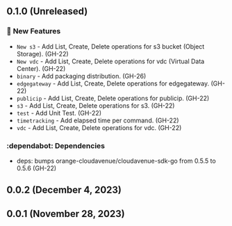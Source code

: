 ## 0.1.0 (Unreleased)

### :rocket: **New Features**

* `New s3` - Add List, Create, Delete operations for s3 bucket (Object Storage). (GH-22)
* `New vdc` - Add List, Create, Delete operations for vdc (Virtual Data Center). (GH-22)
* `binary` - Add packaging distribution. (GH-26)
* `edgegateway` - Add List, Create, Delete operations for edgegateway. (GH-22)
* `publicip` - Add List, Create, Delete operations for publicip. (GH-22)
* `s3` - Add List, Create, Delete operations for s3. (GH-22)
* `test` - Add Unit Test. (GH-22)
* `timetracking` - Add elapsed time per command. (GH-22)
* `vdc` - Add List, Create, Delete operations for vdc. (GH-22)

### :dependabot: **Dependencies**

* deps: bumps orange-cloudavenue/cloudavenue-sdk-go from 0.5.5 to 0.5.6 (GH-22)

## 0.0.2 (December  4, 2023)
## 0.0.1 (November 28, 2023)
